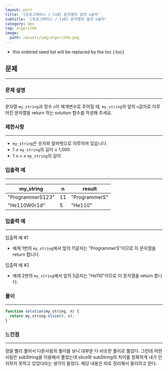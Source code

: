 ```yaml
---
layout: post
title: '[프로그래머스 / lv0] 문자열의 앞의 n글자'
subtitle: '[프로그래머스 / lv0] 문자열의 앞의 n글자'
category: dev
tag: algorithm
image:
  path: /assets/img/algorithm.png
---
```


<!-- prettier-ignore -->
* this ordered seed list will be replaced by the toc
{:toc}

## 문제

---

### **문제 설명**

---

문자열 `my_string`과 정수 `n`이 매개변수로 주어질 때, `my_string`의 앞의 `n`글자로 이루어진 문자열을 return 하는 solution 함수를 작성해 주세요.

### 제한사항

---

- `my_string`은 숫자와 알파벳으로 이루어져 있습니다.
- 1 ≤ `my_string`의 길이 ≤ 1,000
- 1 ≤ `n` ≤ `my_string`의 길이

### 입출력 예

---

| my_string        | n   | result        |
| ---------------- | --- | ------------- |
| "ProgrammerS123" | 11  | "ProgrammerS" |
| "He110W0r1d"     | 5   | "He110"       |

### 입출력 예

---

입출력 예 #1

- 예제 1번의 `my_string`에서 앞의 11글자는 "ProgrammerS"이므로 이 문자열을 return 합니다.

입출력 예 #2

- 예제 2번의 `my_string`에서 앞의 5글자는 "He110"이므로 이 문자열을 return 합니다.

### 풀이

---

```jsx
function solution(my_string, n) {
  return my_string.slice(0, n);
}
```

### 느낀점

---

정말 빨리 풀어서 다른사람의 풀이를 보니 대부분 다 비슷한 풀이로 풀었다. 그런데 어떤 사람은 subString을 이용해서 풀었는데 slice와 subString의 차이를 정확하게 내가 인지하지 못하고 있었다라는 생각이 들었다. 해당 내용은 따로 정리해서 올리려고 한다.
